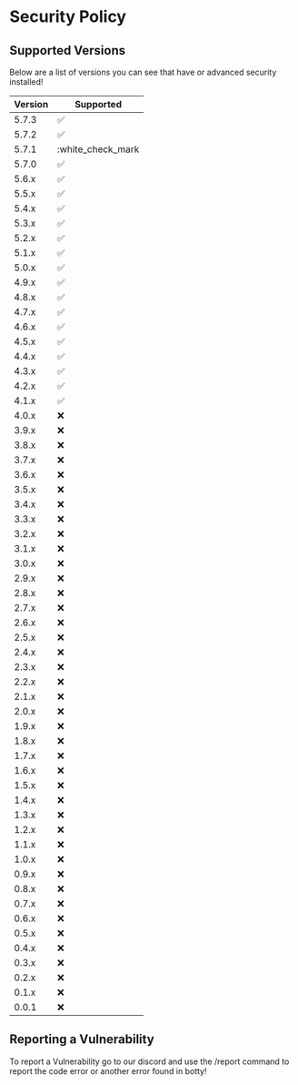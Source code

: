 # Security Policy

## Supported Versions

Below are a list of versions you can see that have or 
advanced security installed!

| Version | Supported          |
|---------|--------------------|
| 5.7.3   | :white_check_mark: |
| 5.7.2   | :white_check_mark: |
| 5.7.1   | :white_check_mark  |
| 5.7.0   | :white_check_mark: |
| 5.6.x   | :white_check_mark: |
| 5.5.x   | :white_check_mark: |
| 5.4.x   | :white_check_mark: |
| 5.3.x   | :white_check_mark: |
| 5.2.x   | :white_check_mark: |
| 5.1.x   | :white_check_mark: |
| 5.0.x   | :white_check_mark: |
| 4.9.x   | :white_check_mark: |
| 4.8.x   | :white_check_mark: |
| 4.7.x   | :white_check_mark: |
| 4.6.x   | :white_check_mark: |
| 4.5.x   | :white_check_mark: |
| 4.4.x   | :white_check_mark: |
| 4.3.x   | :white_check_mark: |
| 4.2.x   | :white_check_mark: |
| 4.1.x   | :white_check_mark: |
| 4.0.x   | :x:                |
| 3.9.x   | :x:                |
| 3.8.x   | :x:                |
| 3.7.x   | :x:                |
| 3.6.x   | :x:                |
| 3.5.x   | :x:                |
| 3.4.x   | :x:                |
| 3.3.x   | :x:                |
| 3.2.x   | :x:                |
| 3.1.x   | :x:                |
| 3.0.x   | :x:                |
| 2.9.x   | :x:                |
| 2.8.x   | :x:                |
| 2.7.x   | :x:                |
| 2.6.x   | :x:                |
| 2.5.x   | :x:                |
| 2.4.x   | :x:                |
| 2.3.x   | :x:                |
| 2.2.x   | :x:                |
| 2.1.x   | :x:                |
| 2.0.x   | :x:                |
| 1.9.x   | :x:                |
| 1.8.x   | :x:                |
| 1.7.x   | :x:                |
| 1.6.x   | :x:                |
| 1.5.x   | :x:                |
| 1.4.x   | :x:                |
| 1.3.x   | :x:                |
| 1.2.x   | :x:                |
| 1.1.x   | :x:                |
| 1.0.x   | :x:                |
| 0.9.x   | :x:                |
| 0.8.x   | :x:                |
| 0.7.x   | :x:                |
| 0.6.x   | :x:                |
| 0.5.x   | :x:                |
| 0.4.x   | :x:                |
| 0.3.x   | :x:                |
| 0.2.x   | :x:                |
| 0.1.x   | :x:                |
| 0.0.1   | :x:                |

## Reporting a Vulnerability

To report a Vulnerability go to our discord and use the /report command to 
report the code error or another error found in botty!
